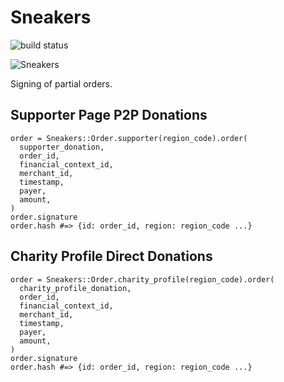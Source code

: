 # Sneakers

![build status](https://travis-ci.org/everydayhero/sneakers.svg?branch=master)

![Sneakers](http://upload.wikimedia.org/wikipedia/en/a/aa/Sneakersmovie.jpg)

Signing of partial orders.

## Supporter Page P2P Donations

```
order = Sneakers::Order.supporter(region_code).order(
  supporter_donation,
  order_id,
  financial_context_id,
  merchant_id,
  timestamp,
  payer,
  amount,
)
order.signature
order.hash #=> {id: order_id, region: region_code ...}
```

## Charity Profile Direct Donations

```
order = Sneakers::Order.charity_profile(region_code).order(
  charity_profile_donation,
  order_id,
  financial_context_id,
  merchant_id,
  timestamp,
  payer,
  amount,
)
order.signature
order.hash #=> {id: order_id, region: region_code ...}
```
